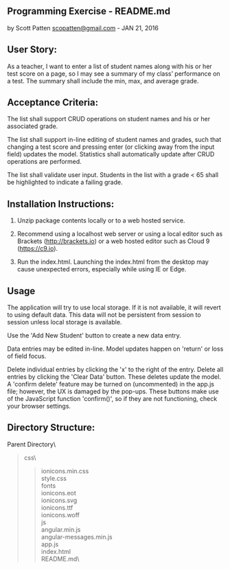 ## Programming Exercise - README.md

by Scott Patten scopatten@gmail.com - JAN 21, 2016

## User Story:
As a teacher, I want to enter a list of student names along with his or her test score on a page, so I may see a summary of my class’ performance on a test. The summary shall include the min, max, and average grade.

## Acceptance Criteria:
The list shall support CRUD operations on student names and his or her associated grade.

The list shall support in-line editing of student names and grades, such that changing a test score and pressing enter (or clicking away from the input field) updates the model. Statistics shall automatically update after CRUD operations are performed. 

The list shall validate user input. Students in the list with a grade < 65 shall be highlighted to indicate a failing grade. 

## Installation Instructions:

1) Unzip package contents locally or to a web hosted service.

2) Recommend using a localhost web server or using a local editor such as Brackets (http://brackets.io) or a web hosted editor such as Cloud 9 (https://c9.io). 

3) Run the index.html.  Launching the index.html from the desktop may cause unexpected errors, especially while using IE or Edge.

## Usage
The application will try to use local storage.  If it is not available, it will revert to using default data.  This data will not be persistent from session to session unless local storage is available.

Use the 'Add New Student' button to create a new data entry.

Data entries may be edited in-line.  Model updates happen on 'return' or loss of field focus.  

Delete individual entries by clicking the 'x' to the right of the entry.  Delete all entries by clicking the 'Clear Data' button.  These deletes update the model.  A 'confirm delete' feature may be turned on (uncommented) in the app.js file; however, the UX is damaged by the pop-ups.  These buttons make use of the JavaScript function 'confirm()', so if they are not functioning, check your browser settings.


## Directory Structure:

Parent Directory\
>css\
>>ionicons.min.css\
>>style.css\
>fonts\
>>ionicons.eot\
>>ionicons.svg\
>>ionicons.ttf\
>>ionicons.woff\
>js\
>>angular.min.js\
>>angular-messages.min.js\
>app.js\
>index.html\
>README.md\

